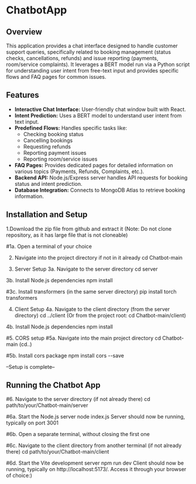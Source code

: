 # ChatbotApp

## Overview

This application provides a chat interface designed to handle customer support queries, specifically related to booking management (status checks, cancellations, refunds) and issue reporting (payments, room/service complaints). It leverages a BERT model run via a Python script for understanding user intent from free-text input and provides specific flows and FAQ pages for common issues.

## Features

* **Interactive Chat Interface:** User-friendly chat window built with React.
* **Intent Prediction:** Uses a BERT model to understand user intent from text input.
* **Predefined Flows:** Handles specific tasks like:
    * Checking booking status
    * Cancelling bookings
    * Requesting refunds
    * Reporting payment issues
    * Reporting room/service issues
* **FAQ Pages:** Provides dedicated pages for detailed information on various topics (Payments, Refunds, Complaints, etc.).
* **Backend API:** Node.js/Express server handles API requests for booking status and intent prediction.
* **Database Integration:** Connects to MongoDB Atlas to retrieve booking information.

## Installation and Setup

1.Download the zip file from github and extract it (Note: Do not clone repository, as it has large file that is not cloneable)

#1a. Open a terminal of your choice 

2. Navigate into the project directory if not in it already
cd Chatbot-main

3. Server Setup
3a. Navigate to the server directory
cd server

3b. Install Node.js dependencies
npm install

#3c. Install transformers (in the same server directory)
pip install torch transformers

4. Client Setup
4a. Navigate to the client directory (from the server directory)
cd ../client
(Or from the project root: cd Chatbot-main/client)

4b. Install Node.js dependencies
npm install

#5. CORS setup
#5a. Navigate into the main project directory cd Chatbot-main (cd..)

#5b. Install cors package
npm install cors --save

–Setup is complete–

## Running the Chatbot App

#6. Navigate to the server directory (if not already there)
cd path/to/your/Chatbot-main/server

#6a. Start the Node.js server
node index.js
Server should now be running, typically on port 3001

#6b. Open a separate terminal, without closing the first one

#6c. Navigate to the client directory from another terminal (if not already there)
cd path/to/your/Chatbot-main/client

#6d. Start the Vite development server
npm run dev
Client should now be running, typically on  http://localhost:5173/. Access it through your browser of choice:)
